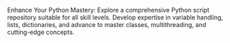 
Enhance Your Python Mastery: Explore a comprehensive Python script repository suitable for all skill levels. Develop expertise in variable handling, lists, dictionaries, and advance to master classes, multithreading, and cutting-edge concepts.
